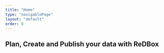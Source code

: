 ```yaml
---
title: "Home"
type: "navigablePage"
layout: "default"
order: 0
---
```

## Plan, Create and Publish your data with ReDBox
